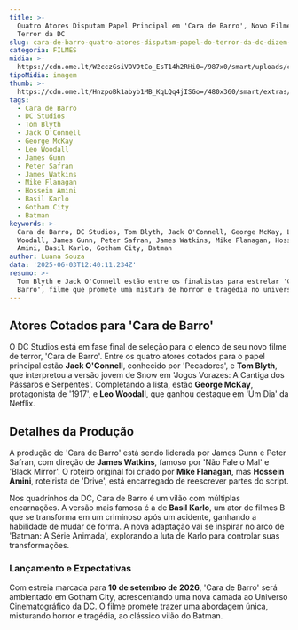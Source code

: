 ```yaml
---
title: >-
  Quatro Atores Disputam Papel Principal em 'Cara de Barro', Novo Filme de
  Terror da DC
slug: cara-de-barro-quatro-atores-disputam-papel-do-terror-da-dc-dizem-relatos
categoria: FILMES
midia: >-
  https://cdn.ome.lt/W2cczGsiVOV9tCo_EsT14h2RHi0=/987x0/smart/uploads/conteudo/fotos/cara-de-barro-atores.jpg
tipoMidia: imagem
thumb: >-
  https://cdn.ome.lt/HnzpoBk1abyb1MB_KqLQq4jISGo=/480x360/smart/extras/conteudos/cara-de-barro-atores.jpg
tags:
  - Cara de Barro
  - DC Studios
  - Tom Blyth
  - Jack O'Connell
  - George McKay
  - Leo Woodall
  - James Gunn
  - Peter Safran
  - James Watkins
  - Mike Flanagan
  - Hossein Amini
  - Basil Karlo
  - Gotham City
  - Batman
keywords: >-
  Cara de Barro, DC Studios, Tom Blyth, Jack O'Connell, George McKay, Leo
  Woodall, James Gunn, Peter Safran, James Watkins, Mike Flanagan, Hossein
  Amini, Basil Karlo, Gotham City, Batman
author: Luana Souza
data: '2025-06-03T12:40:11.234Z'
resumo: >-
  Tom Blyth e Jack O'Connell estão entre os finalistas para estrelar 'Cara de
  Barro', filme que promete uma mistura de horror e tragédia no universo DC.
---
```


## Atores Cotados para 'Cara de Barro'

O DC Studios está em fase final de seleção para o elenco de seu novo filme de terror, 'Cara de Barro'. Entre os quatro atores cotados para o papel principal estão **Jack O'Connell**, conhecido por 'Pecadores', e **Tom Blyth**, que interpretou a versão jovem de Snow em 'Jogos Vorazes: A Cantiga dos Pássaros e Serpentes'. Completando a lista, estão **George McKay**, protagonista de '1917', e **Leo Woodall**, que ganhou destaque em 'Um Dia' da Netflix.

## Detalhes da Produção

A produção de 'Cara de Barro' está sendo liderada por James Gunn e Peter Safran, com direção de **James Watkins**, famoso por 'Não Fale o Mal' e 'Black Mirror'. O roteiro original foi criado por **Mike Flanagan**, mas **Hossein Amini**, roteirista de 'Drive', está encarregado de reescrever partes do script.

Nos quadrinhos da DC, Cara de Barro é um vilão com múltiplas encarnações. A versão mais famosa é a de **Basil Karlo**, um ator de filmes B que se transforma em um criminoso após um acidente, ganhando a habilidade de mudar de forma. A nova adaptação vai se inspirar no arco de 'Batman: A Série Animada', explorando a luta de Karlo para controlar suas transformações.

### Lançamento e Expectativas

Com estreia marcada para **10 de setembro de 2026**, 'Cara de Barro' será ambientado em Gotham City, acrescentando uma nova camada ao Universo Cinematográfico da DC. O filme promete trazer uma abordagem única, misturando horror e tragédia, ao clássico vilão do Batman.
